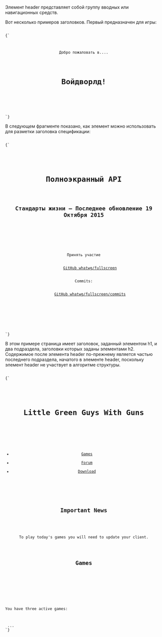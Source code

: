 <p>
	Элемент <LE>header</LE> представляет собой группу вводных или навигационных средств.
</p>


<ExampleBox>

Вот несколько примеров заголовков. Первый предназначен для игры:

<Code>
{`
<header>
    <p>Добро пожаловать в....</p>
    <h1>Войдворлд!</h1>
</header>
`}
</Code>

В следующем фрагменте показано, как элемент можно использовать для разметки заголовка спецификации:

<Code>
{`
<header>
    <hgroup>
        <h1>Полноэкранный API</h1>
        <h2>Стандарты жизни — Последнее обновление 19 Октября 2015</h2>
    </hgroup>
    <dl>
        <dt>Принять участие</dt>
        <dd><a href="https://github.com/whatwg/fullscreen">GitHub whatwg/fullscreen</a></dd>
        <dt>Commits:</dt>
        <dd><a href="https://github.com/whatwg/fullscreen/commits">GitHub whatwg/fullscreen/commits</a></dd>
    </dl>
</header>
`}
</Code>

</ExampleBox>

<ExampleBox>

В этом примере страница имеет заголовок, заданный элементом <LE>h1</LE>, и два подраздела, заголовки которых заданы элементами <LE>h2</LE>. Содержимое после элемента <LE>header</LE> по-прежнему является частью последнего подраздела, начатого в элементе <LE>header</LE>, поскольку элемент <LE>header</LE> не участвует в алгоритме структуры.

<Code>
{`
<body>
    <header>
        <h1>Little Green Guys With Guns</h1>
        <nav>
            <ul>
                <li><a href="/games">Games</a>
                <li><a href="/forum">Forum</a>
                <li><a href="/download">Download</a>
            </ul>
        </nav>
        <h2>Important News</h2> <!-- this starts a second subsection -->
        <!-- this is part of the subsection entitled "Important News" -->
        <p>To play today's games you will need to update your client.</p>
        <h2>Games</h2> <!-- this starts a third subsection -->
    </header>
    <p>You have three active games:</p>
    <!-- this is still part of the subsection entitled "Games" -->
 ...
`}
</Code>

</ExampleBox>




